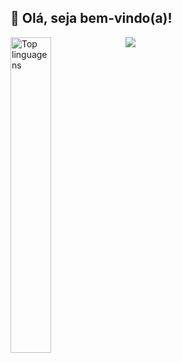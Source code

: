 ## 👋 Olá, seja bem-vindo(a)!

<img src="https://github-readme-stats.vercel.app/api?username=GMendes18&show_icons=true&include_all_commits=true&theme=tokyonight" />
<img alt="Top linguagens" align="left" width="36%" src="https://github-readme-stats.vercel.app/api/top-langs/?username=GMendes18&layout=compact&theme=tokyonight" />




